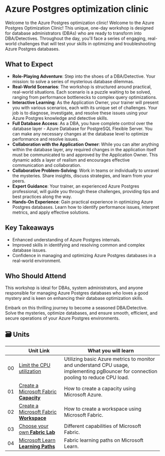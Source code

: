 # Azure Postgres optimization clinic

Welcome to the Azure Postgres optimization clinic!
Welcome to the Azure Postgres Optimization Clinic! This unique, one-day workshop is designed for database administrators (DBAs) who are ready to transform into DBA/Detectives. Throughout the day, you'll face a series of engaging, real-world challenges that will test your skills in optimizing and troubleshooting Azure Postgres databases.

## What to Expect
* **Role-Playing Adventure**: Step into the shoes of a DBA/Detective. Your mission: to solve a series of mysterious database dilemmas.
* **Real-World Scenarios**: The workshop is structured around practical, real-world situations. Each scenario is a puzzle waiting to be solved, ranging from performance bottlenecks to complex query optimizations.
* **Interactive Learning**: As the Application Owner, your trainer will present you with various scenarios, each with its unique set of challenges. Your job is to diagnose, investigate, and resolve these issues using your Azure Postgres knowledge and detective skills.
* **Full Database Access**: As a DBA, you have complete control over the database layer - Azure Database for PostgreSQL Flexible Server. You can make any necessary changes at the database level to optimize performance and resolve issues.
* **Collaboration with the Application Owner**: While you can alter anything within the database layer, any required changes in the application itself must be communicated to and approved by the Application Owner. This dynamic adds a layer of realism and encourages effective communication and collaboration.
* **Collaborative Problem-Solving**: Work in teams or individually to unravel the mysteries. Share insights, discuss strategies, and learn from your peers.
* **Expert Guidance**: Your trainer, an experienced Azure Postgres professional, will guide you through these challenges, providing tips and best practices along the way.
* **Hands-On Experience**: Gain practical experience in optimizing Azure Postgres databases. Learn how to identify performance issues, interpret metrics, and apply effective solutions.

## Key Takeaways
* Enhanced understanding of Azure Postgres internals.
* Improved skills in identifying and resolving common and complex database issues.
* Confidence in managing and optimizing Azure Postgres databases in a real-world environment.

## Who Should Attend
This workshop is ideal for DBAs, system administrators, and anyone responsible for managing Azure Postgres databases who loves a good mystery and is keen on enhancing their database optimization skills.

Embark on this thrilling journey to become a seasoned DBA/Detective. Solve the mysteries, optimize databases, and ensure smooth, efficient, and secure operations of your Azure Postgres environments.

## 🗃️ Units

| | Unit Link                                                                                                         | What you will learn                                                  |
| ----- |-------------------------------------------------------------------------------------------------------------------|----------------------------------------------------------------------|
| 00 | [Limit the CPU utilization](CPU-utilization/README.md)                                                            | Utilizing basic Azure metrics to monitor and understand CPU usage, implementing pgBouncer for connection pooling to reduce CPU load. |
| 01 | [Create a Microsoft Fabric **Capacity**](./01-create-fabric-capacity/README.md?WT.mc_id=academic-114547-leestott) | How to create a capacity using Microsoft Azure.                      |
| 02 | [Create a Microsoft Fabric **Workspace**](./02-create-fabric-workspace/README.md?WT.mc_id=academic-114547-leestott) | How to create a workspace using Microsoft Fabric.                    |
| 03 | [Choose your own **Fabric Lab**](./03-labs-and-modules/README.md?WT.mc_id=academic-114547-leestott)               | Different capabilities of Microsoft Fabric.                          |
| 04 | [Microsoft Learn **Learning Paths**](./04-microsoft-learn-resources/README.md?WT.mc_id=academic-114547-leestott)  | Fabric learning paths on Microsoft Learn.                            |


